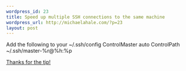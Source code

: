 ```yaml
--- 
wordpress_id: 23
title: Speed up multiple SSH connections to the same machine
wordpress_url: http://michaelahale.com/?p=23
layout: post
---
```

Add the following to your ~/.ssh/config
ControlMaster auto
ControlPath ~/.ssh/master-%r@%h:%p

<a href="http://www.revsys.com/writings/quicktips/ssh-faster-connections.html">Thanks for the tip!</a>
